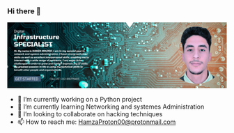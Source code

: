 ### Hi there 👋

![Github Banner](https://github.com/HamzMourid00/HamzMourid00/blob/main/Banner.png)


- 🔭 I’m currently working on a Python project
- 🌱 I’m currently learning Networking and systemes Administration
- 👯 I’m looking to collaborate on hacking techniques
- 📫 How to reach me: HamzaProton00@protonmail.com
